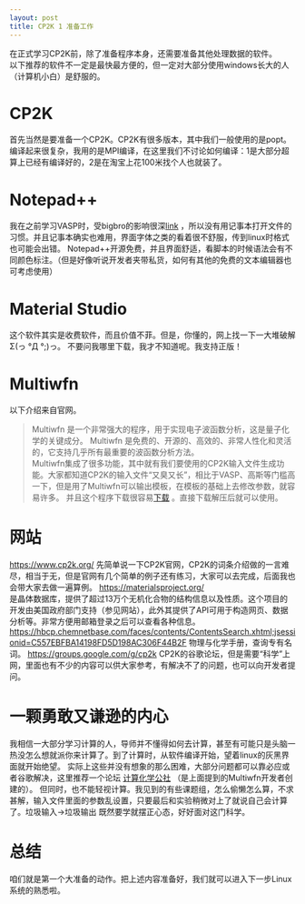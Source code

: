 ```yaml
---
layout: post
title: CP2K 1 准备工作
---
```


在正式学习CP2K前，除了准备程序本身，还需要准备其他处理数据的软件。        
以下推荐的软件不一定是最快最方便的，但一定对大部分使用windows长大的人（计算机小白）是舒服的。   

# CP2K

首先当然是要准备一个CP2K。CP2K有很多版本，其中我们一般使用的是popt。编译起来很复杂，我用的是MPI编译，在这里我们不讨论如何编译：1是大部分超算上已经有编译好的，2是在淘宝上花100米找个人也就装了。

# Notepad++

我在之前学习VASP时，受bigbro的影响很深[link](https://www.bigbrosci.com) ，所以没有用记事本打开文件的习惯。并且记事本确实也难用，界面字体之类的看着很不舒服，传到linux时格式也可能会出错。
Notepad++开源免费，并且界面舒适，看脚本的时候语法会有不同颜色标注。（但是好像听说开发者夹带私货，如何有其他的免费的文本编辑器也可考虑使用）

# Material Studio

这个软件其实是收费软件，而且价值不菲。但是，你懂的，网上找一下一大堆破解Σ(っ °Д °;)っ。
不要问我哪里下载，我才不知道呢。我支持正版！

# Multiwfn
 
以下介绍来自官网。   
> Multiwfn 是一个非常强大的程序，用于实现电子波函数分析，这是量子化学的关键成分。 Multiwfn 是免费的、开源的、高效的、非常人性化和灵活的，它支持几乎所有最重要的波函数分析方法。   
Multiwfn集成了很多功能，其中就有我们要使用的CP2K输入文件生成功能。大家都知道CP2K的输入文件“又臭又长”，相比于VASP、高斯等门槛高一下，但是用了Multiwfn可以输出模板，在模板的基础上去修改参数，就容易许多。
并且这个程序下载很容易[下载](http://sobereva.com/multiwfn/) 。直接下载解压后就可以使用。

# 网站

https://www.cp2k.org/
先简单说一下CP2K官网，CP2K的词条介绍做的一言难尽，相当于无，但是官网有几个简单的例子还有练习，大家可以去完成，后面我也会带大家去做一遍算例。
https://materialsproject.org/  
是晶体数据库，提供了超过13万个无机化合物的结构信息以及性质。这个项目的开发由美国政府部门支持（参见网站），此外其提供了API可用于构造网页、数据分析等。非常方便用邮箱登录之后可以查看各种信息。
https://hbcp.chemnetbase.com/faces/contents/ContentsSearch.xhtml;jsessionid=C557EBFBA14198FD5D198AC306F44B2F
物理与化学手册，查询专有名词。
https://groups.google.com/g/cp2k
CP2K的谷歌论坛，但是需要“科学”上网，里面也有不少的内容可以供大家参考，有解决不了的问题，也可以向开发者提问。

# 一颗勇敢又谦逊的内心

我相信一大部分学习计算的人，导师并不懂得如何去计算，甚至有可能只是头脑一热没怎么想就派你来计算了。到了计算时，从软件编译开始，望着linux的灰黑界面就开始绝望。
实际上这些并没有想象的那么困难，大部分问题都可以靠必应或者谷歌解决，这里推荐一个论坛 [计算化学公社](http://bbs.keinsci.com/forum.php) （是上面提到的Multiwfn开发者创建的）。
但同时，也不能轻视计算。我见到的有些课题组，怎么偷懒怎么算，不求甚解，输入文件里面的参数乱设置，只要最后和实验稍微对上了就说自己会计算了。垃圾输入→垃圾输出 既然要学就摆正心态，好好面对这门科学。

# 总结

咱们就是第一个大准备的动作。把上述内容准备好，我们就可以进入下一步Linux系统的熟悉啦。
